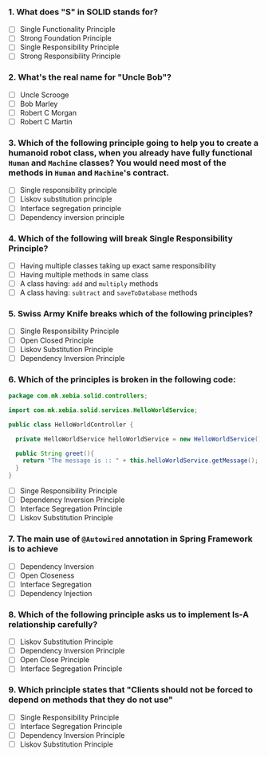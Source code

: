 ### 1. What does "S" in SOLID stands for?

* [ ] Single Functionality Principle
* [ ] Strong Foundation Principle
* [ ] Single Responsibility Principle
* [ ] Strong Responsibility Principle

###  2. What's the real name for "Uncle Bob"?

* [ ] Uncle Scrooge
* [ ] Bob Marley
* [ ] Robert C Morgan
* [ ] Robert C Martin

### 3. Which of the following principle going to help you to create a humanoid robot class, when you already have fully functional `Human` and `Machine` classes? You would need most of the methods in `Human` and `Machine`'s contract.


* [ ] Single responsibility principle
* [ ] Liskov substitution principle
* [ ] Interface segregation principle
* [ ] Dependency inversion principle

### 4. Which of the following will break Single Responsibility Principle?

* [ ] Having multiple classes taking up exact same responsibility
* [ ] Having multiple methods in same class
* [ ] A class having: `add` and `multiply` methods
* [ ] A class having: `subtract` and `saveToDatabase` methods

### 5. Swiss Army Knife breaks which of the following principles?

* [ ] Single Responsibility Principle
* [ ] Open Closed Principle
* [ ] Liskov Substitution Principle
* [ ] Dependency Inversion Principle

### 6. Which of the principles is broken in the following code:
```java
package com.mk.xebia.solid.controllers;

import com.mk.xebia.solid.services.HelloWorldService;

public class HelloWorldController {

  private HelloWorldService helloWorldService = new HelloWorldService();

  public String greet(){
    return "The message is :: " + this.helloWorldService.getMessage();
  }
}
```
* [ ] Singe Responsibility Principle
* [ ] Dependency Inversion Principle
* [ ] Interface Segregation Principle
* [ ] Liskov Substitution Principle

### 7. The main use of `@Autowired` annotation in **Spring** Framework is to achieve

* [ ] Dependency Inversion
* [ ] Open Closeness
* [ ] Interface Segregation
* [ ] Dependency Injection

### 8. Which of the following principle asks us to implement Is-A relationship carefully?

* [ ] Liskov Substitution Principle
* [ ] Dependency Inversion Principle
* [ ] Open Close Principle
* [ ] Interface Segregation Principle

### 9. Which principle states that "Clients should not be forced to depend on methods that they do not use"

* [ ] Single Responsibility Principle
* [ ] Interface Segregation Principle
* [ ] Dependency Inversion Principle
* [ ] Liskov Substitution Principle
